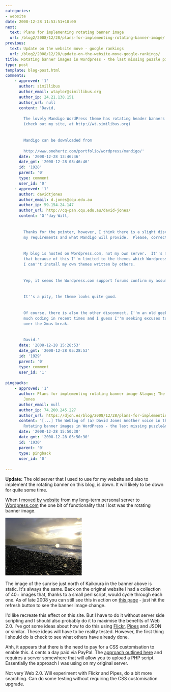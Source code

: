 ```yaml
---
categories:
- website
date: 2008-12-28 11:53:51+10:00
next:
  text: Plans for implementing rotating banner image
  url: /blog2/2008/12/28/plans-for-implementing-rotating-banner-image/
previous:
  text: Update on the website move - google rankings
  url: /blog2/2008/12/28/update-on-the-website-move-google-rankings/
title: Rotating banner images in Wordpress - the last missing puzzle piece
type: post
template: blog-post.html
comments:
    - approved: '1'
      author: simillibus
      author_email: wtaylor@simillibus.org
      author_ip: 24.21.138.151
      author_url: null
      content: 'David,
    
        The lovely Mandigo WordPress theme has rotating header banners as a built-in feature
        (check out my site, at http://wt.similibus.org)
    
    
        Mandigo can be downloaded from
    
        http://www.onehertz.com/portfolio/wordpress/mandigo/'
      date: '2008-12-28 13:46:46'
      date_gmt: '2008-12-28 03:46:46'
      id: '1928'
      parent: '0'
      type: comment
      user_id: '0'
    - approved: '1'
      author: davidtjones
      author_email: d.jones@cqu.edu.au
      author_ip: 59.154.24.147
      author_url: http://cq-pan.cqu.edu.au/david-jones/
      content: 'G''day Will,
    
    
        Thanks for the pointer, however, I think there is a slight disconnect between
        my requirements and what Mandigo will provide.  Please, correct me if I''m wrong.
    
    
        My blog is hosted on Wordpress.com, not my own server.  It''s my understanding
        that because of this I''m limited to the themes which Wordpress.com provide.  i.e.
        I can''t install my own themes written by others.
    
    
        Yep, it seems the Wordpress.com support forums confirm my assumption.
    
    
        It''s a pity, the theme looks quite good.
    
    
        Of course, there is also the other disconnect, I''m an old geek who hasn''t done
        much coding in recent times and I guess I''m seeking excuses to waste some time
        over the Xmas break.
    
    
        David.'
      date: '2008-12-28 15:28:53'
      date_gmt: '2008-12-28 05:28:53'
      id: '1929'
      parent: '0'
      type: comment
      user_id: '1'
    
pingbacks:
    - approved: '1'
      author: Plans for implementing rotating banner image &laquo; The Weblog of (a) David
        Jones
      author_email: null
      author_ip: 74.200.245.227
      author_url: https://djon.es/blog/2008/12/28/plans-for-implementing-rotating-banner-image/
      content: '[...] The Weblog of (a) David Jones Another voice in the blogosphere    &laquo;
        Rotating banner images in WordPress - the last missing puzzle&nbsp;piece [...]'
      date: '2008-12-28 15:50:30'
      date_gmt: '2008-12-28 05:50:30'
      id: '1930'
      parent: '0'
      type: pingback
      user_id: '0'
    
---
```

**Update:** The old server that I used to use for my website and also to implement the rotating banner on this blog, is down. It will likely to be down for quite some time.

When I [moved by website](/blog2/2008/10/16/the-great-website-move-of-2008/) from my long-term personal server to [Wordpress.com](http://wordpress.com/) the one bit of functionality that I lost was the rotating banner image.

[![Kaikoura Ocean Range Sunrise](images/175187603_d3b17a5487_m.jpg)](http://www.flickr.com/photos/david_jones/175187603/ "Kaikoura Ocean Range Sunrise by David T Jones, on Flickr")

The image of the sunrise just north of Kaikoura in the banner above is static. It's always the same. Back on the original website I had a collection of 40+ images that, thanks to a small perl script, would cycle through each one. As of late 2008 you can still see this in action on [this page](http://cq-pan.cqu.edu.au/david-jones/Reading/) - just hit the refresh button to see the banner image change.

I'd like recreate this effect on this site. But I have to do it without server side scripting and I should also probably do it to maximise the benefits of Web 2.0. I've got some ideas about how to do this using [Flickr](http://flickr.com/), [Pipes](http://pipes.yahoo.com/) and JSON or similar. These ideas will have to be reality tested. However, the first thing I should do is check to see what others have already done.

Ahh, it appears that there is the need to pay for a CSS customisation to enable this. 4 cents a day paid via PayPal. The [approach outlined here](http://en.forums.wordpress.com/topic/random-image-header-tutorial?replies=22#post-36298) and requires a server somewhere that will allow you to upload a PHP script. Essentially the approach I was using on my original server.

Not very Web 2.0. Will experiment with Flickr and Pipes, do a bit more searching. Can do some testing without requiring the CSS customisation upgrade.